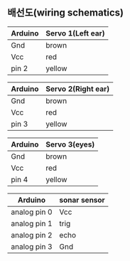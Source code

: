 ## 배선도(wiring schematics)

Arduino | Servo 1(Left ear)
--- | ---
Gnd | brown
Vcc | red
pin 2 | yellow

Arduino | Servo 2(Right ear)
--- | ---
Gnd | brown
Vcc | red
pin 3 | yellow

Arduino | Servo 3(eyes)
--- | ---
Gnd | brown
Vcc | red
pin 4 | yellow

Arduino | sonar sensor
--- | ---
analog pin 0 | Vcc
analog pin 1 | trig
analog pin 2 | echo
analog pin 3 | Gnd

